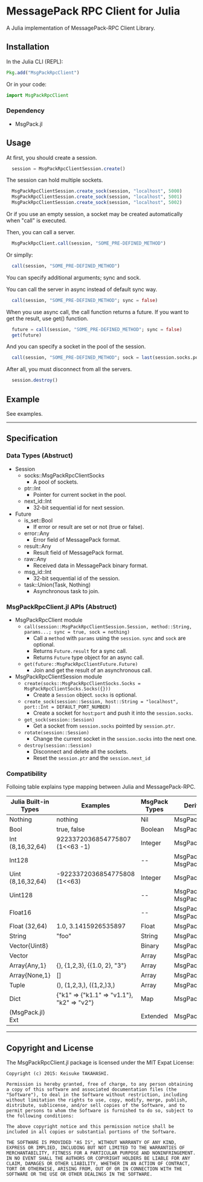 # MessagePack RPC Client for Julia

A Julia implementation of MessagePack-RPC Client Library.


## Installation

In the Julia CLI (REPL):

```julia
Pkg.add("MsgPackRpcClient")
```

Or in your code:

```julia
import MsgPackRpcClient
```

### Dependency

* MsgPack.jl


## Usage

At first, you should create a session.

```julia
  session = MsgPackRpcClientSession.create()
```

The session can hold multiple sockets.

```julia
  MsgPackRpcClientSession.create_sock(session, "localhost", 5000)
  MsgPackRpcClientSession.create_sock(session, "localhost", 5001)
  MsgPackRpcClientSession.create_sock(session, "localhost", 5002)
```

Or if you use an empty session, a socket may be created automatically when "call" is executed.

Then, you can call a server.

```julia
  MsgPackRpcClient.call(session, "SOME_PRE-DEFINED_METHOD")
```

Or simplly:

```julia
  call(session, "SOME_PRE-DEFINED_METHOD")
```

You can specify additional arguments; sync and sock.

You can call the server in async instead of default sync way.

```julia
  call(session, "SOME_PRE-DEFINED_METHOD"; sync = false)
```

When you use async call, the call function returns a future.
If you want to get the result, use get() function.

```julia
  future = call(session, "SOME_PRE-DEFINED_METHOD"; sync = false)
  get(future)
```

And you can specify a socket in the pool of the session.

```julia
  call(session, "SOME_PRE-DEFINED_METHOD"; sock = last(session.socks.pool))
```

After all, you must disconnect from all the servers.

```julia
  session.destroy()
```


## Example

See examples.

---

## Specification

### Data Types (Abstruct)

* Session
  * socks::MsgPackRpcClientSocks
    * A pool of sockets.
  * ptr::Int
    * Pointer for current socket in the pool.
  * next_id::Int
    * 32-bit sequential id for next session.
* Future
  * is_set::Bool
    * If error or result are set or not (true or false).
  * error::Any
    * Error field of MessagePack format.
  * result::Any
    * Result field of MessagePack format.
  * raw::Any
    * Received data in MessagePack binary format.
  * msg_id::Int
    * 32-bit sequential id of the session.
  * task::Union(Task, Nothing)
    * Asynchronous task to join.


### MsgPackRpcClient.jl APIs (Abstruct)

* MsgPackRpcClient module
  * `call(session::MsgPackRpcClientSession.Session, method::String, params...; sync = true, sock = nothing)`
    * Call a `method` with `params` using the `session`. `sync` and `sock` are optional.
    * Returns `Future.result` for a sync call.
    * Returns `Future` type object for an async call.
  * `get(future::MsgPackRpcClientFuture.Future)`
    * Join and get the result of an asynchronous call.
* MsgPackRpcClientSession module
  * `create(socks::MsgPackRpcClientSocks.Socks = MsgPackRpcClientSocks.Socks({}))`
    * Create a `Session` object. `socks` is optional.
  * `create_sock(session::Session, host::String = "localhost", port::Int = DEFAULT_PORT_NUMBER)`
    * Create a socket for `host`:`port` and push it into the `session.socks`.
  * `get_sock(session::Session)`
    * Get a socket from `session.socks` pointed by `session.ptr`.
  * `rotate(session::Session)`
    * Change the current socket in the `session.socks` into the next one.
  * `destroy(session::Session)`
    * Disconnect and delete all the sockets.
    * Reset the `session.ptr` and the `session.next_id`


### Compatibility

Folloing table explains type mapping between Julia and MessagePack-RPC.

| Julia Built-in Types  | Examples                                   | MsgPack Types | Derived from        |
| --------------------- | ------------------------------------------ | ------------- | ------------------- |
| Nothing               | nothing                                    | Nil           | MsgPack.jl          |
| Bool                  | true, false                                | Boolean       | MsgPack.jl          |
| Int (8,16,32,64)      | 9223372036854775807 (1<<63 -1)             | Integer       | MsgPack.jl          |
| Int128                |                                            | --            | MsgPack, MsgPack.jl |
| Uint (8,16,32,64)     | -9223372036854775808 (1<<63)               | Integer       | MsgPack.jl          |
| Uint128               |                                            | --            | MsgPack, MsgPack.jl |
| Float16               |                                            | --            | MsgPack, MsgPack.jl |
| Float (32,64)         | 1.0, 3.1415926535897                       | Float         | MsgPack.jl          |
| String                | "foo"                                      | String        | MsgPack.jl          |
| Vector{Uint8}         |                                            | Binary        | MsgPack.jl          |
| Vector                |                                            | Array         | MsgPack.jl          |
| Array{Any,1}          | {}, {1,2,3}, {{1.0, 2}, "3"}               | Array         | MsgPack.jl          |
| Array{None,1}         | []                                         | Array         | MsgPack.jl          |
| Tuple                 | (), (1,2,3,), ((1,2,)3,)                   | Array         | MsgPackRpcClient.jl |
| Dict                  | {"k1" => {"k1.1" => "v1.1"}, "k2" => "v2"} | Map           | MsgPack.jl          |
| (MsgPack.jl) Ext      |                                            | Extended      | MsgPack.jl          |


---

## Copyright and License

  The MsgPackRpcClient.jl package is licensed under the MIT Expat License:

    Copyright (c) 2015: Keisuke TAKAHASHI.
    
    Permission is hereby granted, free of charge, to any person obtaining
    a copy of this software and associated documentation files (the
    "Software"), to deal in the Software without restriction, including
    without limitation the rights to use, copy, modify, merge, publish,
    distribute, sublicense, and/or sell copies of the Software, and to
    permit persons to whom the Software is furnished to do so, subject to
    the following conditions:
    
    The above copyright notice and this permission notice shall be
    included in all copies or substantial portions of the Software.
    
    THE SOFTWARE IS PROVIDED "AS IS", WITHOUT WARRANTY OF ANY KIND,
    EXPRESS OR IMPLIED, INCLUDING BUT NOT LIMITED TO THE WARRANTIES OF
    MERCHANTABILITY, FITNESS FOR A PARTICULAR PURPOSE AND NONINFRINGEMENT.
    IN NO EVENT SHALL THE AUTHORS OR COPYRIGHT HOLDERS BE LIABLE FOR ANY
    CLAIM, DAMAGES OR OTHER LIABILITY, WHETHER IN AN ACTION OF CONTRACT,
    TORT OR OTHERWISE, ARISING FROM, OUT OF OR IN CONNECTION WITH THE
    SOFTWARE OR THE USE OR OTHER DEALINGS IN THE SOFTWARE.


